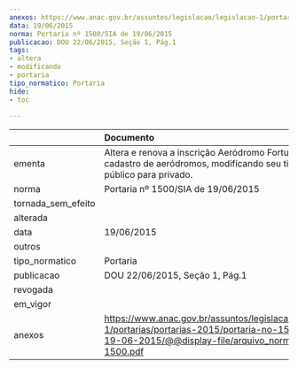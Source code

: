 ```yaml
---
anexos: https://www.anac.gov.br/assuntos/legislacao/legislacao-1/portarias/portarias-2015/portaria-no-1500-sia-de-19-06-2015/@@display-file/arquivo_norma/PA2015-1500.pdf
data: 19/06/2015
norma: Portaria nº 1500/SIA de 19/06/2015
publicacao: DOU 22/06/2015, Seção 1, Pág.1
tags:
- altera
- modificando
- portaria
tipo_normatico: Portaria
hide: 
- toc 
 
---
```


|                    | Documento                                                                                                                                                         |
|:-------------------|:------------------------------------------------------------------------------------------------------------------------------------------------------------------|
| ementa             | Altera e renova a inscrição Aeródromo Fortuna (MT) no cadastro de aeródromos, modificando seu tipo de uso de público para privado.                                |
| norma              | Portaria nº 1500/SIA de 19/06/2015                                                                                                                                |
| tornada_sem_efeito |                                                                                                                                                                   |
| alterada           |                                                                                                                                                                   |
| data               | 19/06/2015                                                                                                                                                        |
| outros             |                                                                                                                                                                   |
| tipo_normatico     | Portaria                                                                                                                                                          |
| publicacao         | DOU 22/06/2015, Seção 1, Pág.1                                                                                                                                    |
| revogada           |                                                                                                                                                                   |
| em_vigor           |                                                                                                                                                                   |
| anexos             | https://www.anac.gov.br/assuntos/legislacao/legislacao-1/portarias/portarias-2015/portaria-no-1500-sia-de-19-06-2015/@@display-file/arquivo_norma/PA2015-1500.pdf |